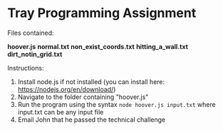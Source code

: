 # Tray Programming Assignment

Files contained:

<b>hoover.js</b> <b>normal.txt</b> <b>non_exist_coords.txt</b> <b>hitting_a_wall.txt</b> <b>dirt_notin_grid.txt</b>

Instructions:

1. Install node.js if not installed (you can install here: https://nodejs.org/en/download/)
2. Navigate to the folder containing "hoover.js" 
3. Run the program using the syntax `node hoover.js input.txt` where input.txt can be any input file
4. Email John that he passed the technical challenge
